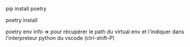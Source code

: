 pip install poetry

poetry install

poetry env info => pour récupérer le path du virtual env et l'indiquer dans l'interpreteur python du vscode (ctrl-shift-P)